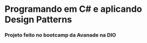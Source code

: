 <h1>Programando em C# e aplicando Design Patterns</h1>
<h3>Projeto feito no bootcamp da Avanade na DIO</h3>